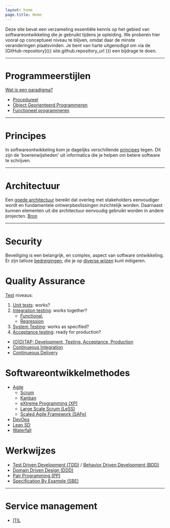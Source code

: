```yaml
---
layout: home
page.title: Home
---
```


Deze site bevat een verzameling essentiële kennis op het gebied van softwareontwikkeling die je gebruikt tijdens je opleiding. We proberen hier vooral op conceptueel niveau te blijven, omdat daar de minste veranderingen plaatsvinden. Je bent van harte uitgenodigd om via de [GitHub-repository]({{ site.github.repository_url }}) een bijdrage te doen.

---

# Programmeerstijlen
[Wat is een paradigma?](https://www.freecodecamp.org/news/what-exactly-is-a-programming-paradigm/)
- [Procedureel](https://en.wikipedia.org/wiki/Procedural_programming)
- [Object Georienteerd Programmeren](paradigmas/oo)
- [Functioneel programmeren](paradigmas/f)

---

# Principes
In softwareontwikkeling kom je dagelijks verschillende [principes](principes) tegen. Dit zijn de 'boerenwijsheden' uit informatica die je helpen om betere software te schrijven.

---

# Architectuur
Een [goede architectuur](architectuur) bereikt dat overleg met stakeholders eenvoudiger wordt en fundamentele ontwerpbeslissingen inzichtelijk worden. Daarnaast kunnen elementen uit die architectuur eenvoudig gebruikt worden in andere projecten. [Bron](https://nl.wikipedia.org/wiki/Software-architectuur)

---

# Security
Beveiliging is een belangrijk, en complex, aspect van software ontwikkeling. Er zijn talloze [bedreigingen](https://en.wikipedia.org/wiki/Information_security), die je op [diverse wijzen](/security) kunt mitigeren.

# Quality Assurance

[Test](https://en.wikipedia.org/wiki/Software_testing) niveaus:
  1. [Unit tests](https://en.wikipedia.org/wiki/Unit_testing): works?
  2. [Integration testing](https://en.wikipedia.org/wiki/Integration_testing): works together?
     - [Functional](https://en.wikipedia.org/wiki/Functional_testing), 
     - [Regression](https://en.wikipedia.org/wiki/Regression_testing)
  3. [System Testing](https://en.wikipedia.org/wiki/System_testing): works as specified?
  4. [Acceptance testing](https://en.wikipedia.org/wiki/Software_testing#Acceptance_testing): ready for production?

- [(O|D)TAP: Development, Testing, Acceptance, Production](https://en.wikipedia.org/wiki/Development,_testing,_acceptance_and_production)
- [Continueous Integration](https://en.wikipedia.org/wiki/Continuous_integration)
- [Continueous Delivery](https://en.wikipedia.org/wiki/Continuous_delivery)


# Softwareontwikkelmethodes
- [Agile](https://agilemanifesto.org/)
    - [Scrum](https://en.wikipedia.org/wiki/Scrum_(software_development))
    - [Kanban](https://en.wikipedia.org/wiki/Kanban_(development))
    - [eXtreme Programming (XP)](https://en.wikipedia.org/wiki/Extreme_programming)
    - [Large Scale Scrum (LeSS)](https://en.wikipedia.org/wiki/Scrum_(software_development)#Large-scale_Scrum)
    - [Scaled Agile Framework (SAFe)](https://en.wikipedia.org/wiki/Scaled_agile_framework)
- [DevOps](https://en.wikipedia.org/wiki/DevOps)
- [Lean SD](https://en.wikipedia.org/wiki/Lean_software_development)
- [Waterfall](https://en.wikipedia.org/wiki/Waterfall_model)

# Werkwijzes

- [Test Driven Development (TDD)](https://en.wikipedia.org/wiki/Test-driven_development) / [Behavior Driven Development (BDD)](https://en.wikipedia.org/wiki/Behavior-driven_development)
- [Domain Driven Design (DDD)](https://en.wikipedia.org/wiki/Domain-driven_design)
- [Pair Programming (PP)](https://en.wikipedia.org/wiki/Pair_programming)
- [Specification By Example (SBE)](https://en.wikipedia.org/wiki/Specification_by_example)

---

# Service management
- [ITIL](https://en.wikipedia.org/wiki/ITIL)